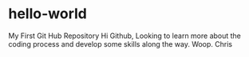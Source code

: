 # hello-world
My First Git Hub Repository
Hi Github, Looking to learn more about the coding process and develop some skills along the way.
Woop.
Chris
